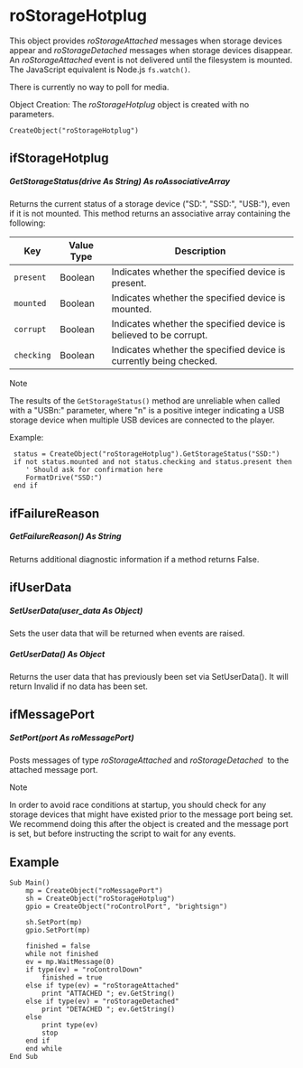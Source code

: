 # roStorageHotplug

This object provides *roStorageAttached* messages when storage devices appear and *roStorageDetached* messages when storage devices disappear. An *roStorageAttached* event is not delivered until the filesystem is mounted. The JavaScript equivalent is Node.js `fs.watch()`. 

There is currently no way to poll for media. 

Object Creation: The *roStorageHotplug* object is created with no parameters.

```
CreateObject("roStorageHotplug")
```

## ifStorageHotplug

##### GetStorageStatus(drive As String) As roAssociativeArray

Returns the current status of a storage device ("SD:", "SSD:", "USB:"), even if it is not mounted. This method returns an associative array containing the following:

| Key | Value Type | Description |
| --- | --- | --- |
| `present` | Boolean | Indicates whether the specified device is present. |
| `mounted` | Boolean | Indicates whether the specified device is mounted. |
| `corrupt` | Boolean | Indicates whether the specified device is believed to be corrupt. |
| `checking` | Boolean | Indicates whether the specified device is currently being checked. |

> [!NOTE]
> The results of the `GetStorageStatus()` method are unreliable when called with a "USBn:" parameter, where "n" is a positive integer indicating a USB storage device when multiple USB devices are connected to the player.

Example:

```
 status = CreateObject("roStorageHotplug").GetStorageStatus("SSD:")
 if not status.mounted and not status.checking and status.present then
    ' Should ask for confirmation here
    FormatDrive("SSD:")
 end if 
```

## ifFailureReason

##### GetFailureReason() As String

Returns additional diagnostic information if a method returns False.

## ifUserData

##### SetUserData(user\_data As Object)

Sets the user data that will be returned when events are raised.

##### GetUserData() As Object

Returns the user data that has previously been set via SetUserData(). It will return Invalid if no data has been set.

## ifMessagePort

##### SetPort(port As roMessagePort)

Posts messages of type *roStorageAttached* and *roStorageDetached*  to the attached message port.

> [!NOTE]
> In order to avoid race conditions at startup, you should check for any storage devices that might have existed prior to the message port being set. We recommend doing this after the object is created and the message port is set, but before instructing the script to wait for any events.

## Example

```
Sub Main()
    mp = CreateObject("roMessagePort")
    sh = CreateObject("roStorageHotplug")
    gpio = CreateObject("roControlPort", "brightsign")

    sh.SetPort(mp)
    gpio.SetPort(mp)

    finished = false
    while not finished
    ev = mp.WaitMessage(0)
    if type(ev) = "roControlDown"
        finished = true
    else if type(ev) = "roStorageAttached"
        print "ATTACHED "; ev.GetString()
    else if type(ev) = "roStorageDetached"
        print "DETACHED "; ev.GetString()
    else
        print type(ev)
        stop
    end if
    end while
End Sub 
```